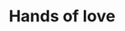---
pid: ch332
title: Hands of love
location_transcription: City Hall
coordinates: "[-75.163028250669, 39.952319504917]"
zipcode: '19150'
gen_neighborhood: Northwest Philadelphia
neighborhood: Cedarbrook
outside_phl: 
age: '8'
age_range: 6-13
instagram: 
image_file_name: ch_332.jpg
proposal_transcription: 
topic: Environment,Inclusivity,Unity,Love
topic_summary: 0, 0, 0, 0
type: Other No Form
keywords_other: 
credit: Sage Rinehardt
image_labels: |-
  [From left to right] A heart. Two hands reaching for a heart. The sun.
  Underneath is a filed of flowers.
twitter: 
facebook: 
permalink: "/monuments/ch332/"
layout: item-page
---